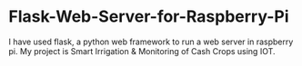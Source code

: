# Flask-Web-Server-for-Raspberry-Pi
I have used flask, a python web framework to run a web server in raspberry pi. My project is Smart Irrigation & Monitoring of Cash Crops using IOT.
